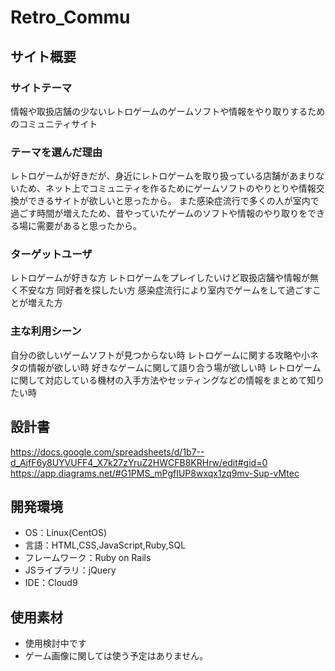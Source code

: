 # Retro_Commu

## サイト概要

### サイトテーマ
情報や取扱店舗の少ないレトロゲームのゲームソフトや情報をやり取りするためのコミュニティサイト

### テーマを選んだ理由
レトロゲームが好きだが、身近にレトロゲームを取り扱っている店舗があまりないため、ネット上でコミュニティを作るためにゲームソフトのやりとりや情報交換ができるサイトが欲しいと思ったから。
また感染症流行で多くの人が室内で過ごす時間が増えたため、昔やっていたゲームのソフトや情報のやり取りをできる場に需要があると思ったから。

### ターゲットユーザ
レトロゲームが好きな方
レトロゲームをプレイしたいけど取扱店舗や情報が無く不安な方
同好者を探したい方
感染症流行により室内でゲームをして過ごすことが増えた方


### 主な利用シーン
自分の欲しいゲームソフトが見つからない時
レトロゲームに関する攻略や小ネタの情報が欲しい時
好きなゲームに関して語り合う場が欲しい時
レトロゲームに関して対応している機材の入手方法やセッティングなどの情報をまとめて知りたい時



## 設計書
https://docs.google.com/spreadsheets/d/1b7--d_AjfF6y8UYVUFF4_X7k27zYruZ2HWCFB8KRHrw/edit#gid=0
https://app.diagrams.net/#G1PMS_mPgfIUP8wxqx1zq9mv-Sup-vMtec

## 開発環境
- OS：Linux(CentOS)
- 言語：HTML,CSS,JavaScript,Ruby,SQL
- フレームワーク：Ruby on Rails
- JSライブラリ：jQuery
- IDE：Cloud9

## 使用素材
- 使用検討中です
- ゲーム画像に関しては使う予定はありません。
